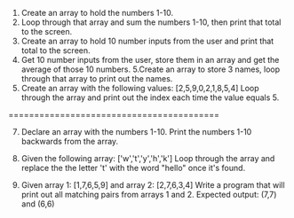  
1. Create an array to hold the numbers 1-10.
2. Loop through that array and sum the numbers 1-10, then print that total to the screen.
3. Create an array to hold 10 number inputs from the user and print that total to the screen.
4. Get 10 number inputs from the user, store them in an array and get the average of those 10 numbers.
5.Create an array to store 3 names, loop through that array to print out the names.
6. Create an array with the following values: [2,5,9,0,2,1,8,5,4] Loop through the array and print out the index each time the value equals 5.

=========================================

7. Declare an array with the numbers 1-10. Print the numbers 1-10 backwards from the array.

8. Given the following array: ['w','t','y','h','k']
Loop through the array and replace the the letter 't' with the word "hello" once it's found.

9. Given array 1: [1,7,6,5,9] and array 2: [2,7,6,3,4] 
Write a program that will print out all matching pairs from arrays 1 and 2.
Expected output:
(7,7) and (6,6)
